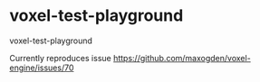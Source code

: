 voxel-test-playground
=====================

voxel-test-playground

Currently reproduces issue https://github.com/maxogden/voxel-engine/issues/70
